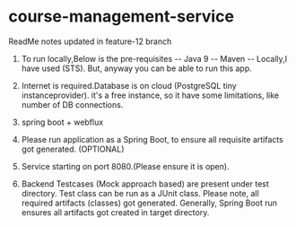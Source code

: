 # course-management-service

ReadMe notes updated in feature-12 branch

1. To run locally,Below is the pre-requisites -- Java 9 -- Maven -- Locally,I have used (STS). But, anyway you can be able to run this app.

2. Internet is required.Database is on cloud (PostgreSQL tiny instanceprovider). it's a free instance, so it have some limitations, like number of DB connections.

3. spring boot + webflux

4. Please run application as a Spring Boot, to ensure all requisite artifacts got generated. (OPTIONAL)

5. Service starting on port 8080.(Please ensure it is open).

6. Backend Testcases (Mock approach based) are present under test directory. Test class can be run as a JUnit class. Please note, all required artifacts (classes) got generated. Generally, Spring Boot run ensures all artifacts got created in target directory.
